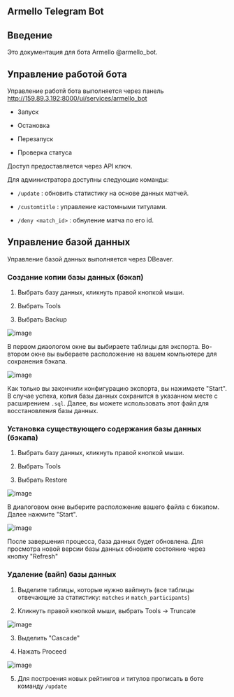 ## Armello Telegram Bot

## Введение

Это документация для бота Armello @armello_bot.

## Управление работой бота

Управление работй бота выполняется через панель http://159.89.3.192:8000/ui/services/armello_bot

- Запуск

- Остановка
  
- Перезапуск
  
- Проверка статуса

Доступ предоставляется через API ключ.

Для администратора доступны следующие команды:

- `/update` : обновить статистику на основе данных матчей.
  
- `/customtitle` : управление кастомными титулами.
  
- `/deny <match_id>` : обнуление матча по его id.

## Управление базой данных

Управление базой данных выполняется через DBeaver. 

### Создание копии базы данных (бэкап)

1. Выбрать базу данных, кликнуть правой кнопкой мыши.

2. Выбрать Tools

3. Выбрать Backup

![image](https://github.com/user-attachments/assets/b3a8d25e-9260-48b5-9d98-e27b7a06999b)

В первом диаологом окне вы выбираете таблицы для экспорта. Во-втором окне вы выбераете расположение на вашем компьютере для сохранения бэкапа.

![image](https://github.com/user-attachments/assets/9a472826-a5a5-4f5f-ae32-942b1b659513)

Как только вы закончили конфигурацию экспорта, вы нажимаете "Start". В случае успеха, копия базы данных сохранится в указанном месте с расширением `.sql`. Далее, вы можете использовать этот файл для восстановления базы данных.

### Установка существующего содержания базы данных (бэкапа)

1. Выбрать базу данных, кликнуть правой кнопкой мыши.

2. Выбрать Tools

3. Выбрать Restore

![image](https://github.com/user-attachments/assets/ca416606-30d2-4602-92f0-b54a1753c40e)

В диалоговом окне выберите расположение вашего файла с бэкапом. Далее нажмите "Start".

![image](https://github.com/user-attachments/assets/93bf64df-9de8-43c9-af43-decc95e9abd1)

После завершения процесса, база данных будет обновлена. Для просмотра новой версии базы данных обновите состояние через кнопку "Refresh"

### Удаление (вайп) базы данных

1. Выделите таблицы, которые нужно вайпнуть (все таблицы отвечающие за статистику: `matches` и `match_participants`)

2. Кликнуть правой кнопкой мыши, выбрать Tools -> Truncate

![image](https://github.com/user-attachments/assets/0fd37394-8a66-431a-b064-a697ea4d46f0)

3. Выделить "Cascade"

4. Нажать Proceed

![image](https://github.com/user-attachments/assets/fdcc4f8c-6bfd-4ed0-b495-8b101e874565)

5. Для построения новых рейтингов и титулов прописать в боте команду `/update`



